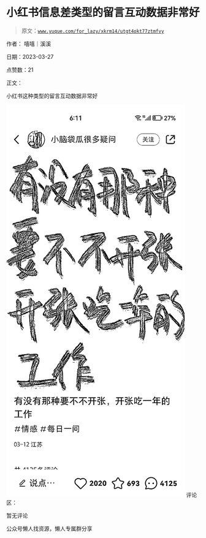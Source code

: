 # 小红书信息差类型的留言互动数据非常好

> 原文：[`www.yuque.com/for_lazy/xkrm14/utgt4okt77ztmfvy`](https://www.yuque.com/for_lazy/xkrm14/utgt4okt77ztmfvy)



作者： 嘻嘻｜溪溪



日期：2023-03-27



点赞数：21



正文：



小红书这种类型的留言互动数据非常好



![](img/90fd692d1f6eeb4ba21717f4f439efd9.png)  <ne-p id="ucb0eaf8f" data-lake-id="ucb0eaf8f">评论区：



暂无评论



公众号懒人找资源，懒人专属群分享

</ne-p>